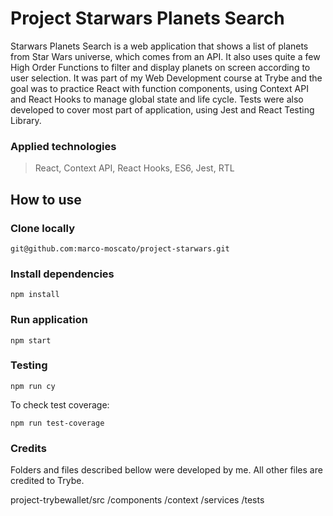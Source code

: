 # Project Starwars Planets Search
Starwars Planets Search is a web application that shows a list of planets from Star Wars universe, which comes from an API. It also uses quite a few High Order Functions to filter and display planets on screen according to user selection.
It was part of my Web Development course at Trybe and the goal was to practice React with function components, using Context API and React Hooks to manage global state and life cycle. Tests were also developed to cover most part of application, using Jest and React Testing Library.

### Applied technologies
> React, Context API, React Hooks, ES6, Jest, RTL

## How to use
### Clone locally
```
git@github.com:marco-moscato/project-starwars.git
```

### Install dependencies
```
npm install
```

### Run application
```
npm start
```

### Testing
```
npm run cy
```

To check test coverage:
```
npm run test-coverage
```
### Credits
Folders and files described bellow were developed by me. All other files are credited to Trybe.

project-trybewallet/src
    /components
    /context
    /services
    /tests